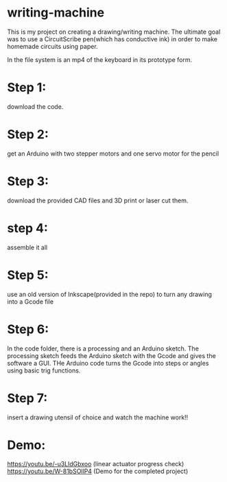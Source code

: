 # writing-machine
This is my project on creating a drawing/writing machine. The ultimate goal was to use a CircuitScribe pen(which has conductive ink) in order to make homemade circuits using paper.

In the file system is an mp4 of the keyboard in its prototype form.

# Step 1:
download the code.

# Step 2:
 get an Arduino with two stepper motors and one servo motor for the pencil

 # Step 3:
 download the provided CAD files and 3D print or laser cut them.

 # step 4: 
 assemble it all 

# Step 5:
use an old version of Inkscape(provided in the repo) to turn any drawing into a Gcode file

# Step 6:
In the code folder, there is a processing and an Arduino sketch. The processing sketch feeds the Arduino sketch with the Gcode and gives the software a GUI. THe Arduino code turns the Gcode into steps or angles using basic trig functions.

# Step 7:
insert a drawing utensil of choice and watch the machine work!!

# Demo:
https://youtu.be/-u3LldGbxoo (linear actuator progress check)
https://youtu.be/W-81bSOllP4 (Demo for the completed project)
